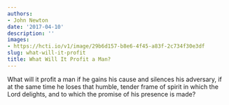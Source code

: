 ```yaml
---
authors:
- John Newton
date: '2017-04-10'
description: ''
images:
- https://hcti.io/v1/image/29b6d157-b8e6-4f45-a83f-2c734f30e3df
slug: what-will-it-profit
title: What Will It Profit a Man?
---
```


What will it profit a man if he gains his cause and silences his adversary, if at the same time he loses that humble, tender frame of spirit in which the Lord delights, and to which the promise of his presence is made?